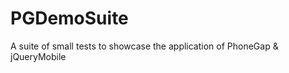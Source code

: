 PGDemoSuite
===========

A suite of small tests to showcase the application of PhoneGap &amp; jQueryMobile